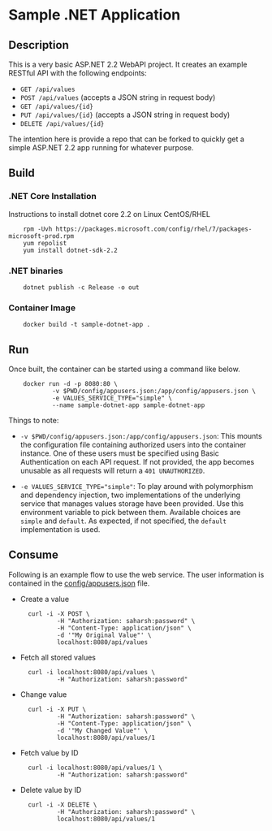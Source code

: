 # Sample .NET Application

## Description

This is a very basic ASP.NET 2.2 WebAPI project. It creates an example RESTful API with the following endpoints:

- `GET /api/values`
- `POST /api/values` (accepts a JSON string in request body)
- `GET /api/values/{id}`
- `PUT /api/values/{id}` (accepts a JSON string in request body)
- `DELETE /api/values/{id}`

The intention here is provide a repo that can be forked to quickly get a simple ASP.NET 2.2 app running for whatever purpose.

## Build

### .NET Core Installation

Instructions to install dotnet core 2.2 on Linux CentOS/RHEL

        rpm -Uvh https://packages.microsoft.com/config/rhel/7/packages-microsoft-prod.rpm
        yum repolist
        yum install dotnet-sdk-2.2

### .NET binaries

        dotnet publish -c Release -o out

### Container Image

        docker build -t sample-dotnet-app .

## Run

Once built, the container can be started using a command like below.

        docker run -d -p 8080:80 \
                -v $PWD/config/appusers.json:/app/config/appusers.json \
                -e VALUES_SERVICE_TYPE="simple" \
                --name sample-dotnet-app sample-dotnet-app

Things to note:

- `-v $PWD/config/appusers.json:/app/config/appusers.json`: This mounts the configuration file containing authorized users into the container instance. One of these users must be specified using Basic Authentication on each API request. If not provided, the app becomes unusable as all requests will return a `401 UNAUTHORIZED`.

- `-e VALUES_SERVICE_TYPE="simple"`: To play around with polymorphism and dependency injection, two implementations of the underlying service that manages values storage have been provided. Use this environment variable to pick between them. Available choices are `simple` and `default`. As expected, if not specified, the `default` implementation is used.

## Consume

Following is an example flow to use the web service. The user information is contained in the [config/appusers.json](config/appusers.json) file.

- Create a value

        curl -i -X POST \
                -H "Authorization: saharsh:password" \
                -H "Content-Type: application/json" \
                -d '"My Original Value"' \
                localhost:8080/api/values

- Fetch all stored values

        curl -i localhost:8080/api/values \
                -H "Authorization: saharsh:password"

- Change value

        curl -i -X PUT \
                -H "Authorization: saharsh:password" \
                -H "Content-Type: application/json" \
                -d '"My Changed Value"' \
                localhost:8080/api/values/1

- Fetch value by ID

        curl -i localhost:8080/api/values/1 \
                -H "Authorization: saharsh:password"

- Delete value by ID

        curl -i -X DELETE \
                -H "Authorization: saharsh:password" \
                localhost:8080/api/values/1
                
